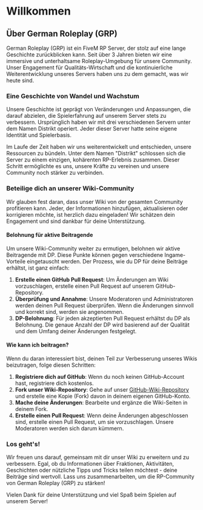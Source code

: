 # Willkommen

## Über German Roleplay (GRP)

German Roleplay (GRP) ist ein FiveM RP Server, der stolz auf eine lange Geschichte zurückblicken kann. Seit über 3 Jahren bieten wir eine immersive und unterhaltsame Roleplay-Umgebung für unsere Community. Unser Engagement für Qualitäts-Wirtschaft und die kontinuierliche Weiterentwicklung unseres Servers haben uns zu dem gemacht, was wir heute sind.

### Eine Geschichte von Wandel und Wachstum

Unsere Geschichte ist geprägt von Veränderungen und Anpassungen, die darauf abzielen, die Spielerfahrung auf unserem Server stets zu verbessern. Ursprünglich haben wir mit drei verschiedenen Servern unter dem Namen Distrikt operiert. Jeder dieser Server hatte seine eigene Identität und Spielerbasis.

Im Laufe der Zeit haben wir uns weiterentwickelt und entschieden, unsere Ressourcen zu bündeln. Unter dem Namen "Distrikt" schlossen sich die Server zu einem einzigen, kohärenten RP-Erlebnis zusammen. Dieser Schritt ermöglichte es uns, unsere Kräfte zu vereinen und unsere Community noch stärker zu verbinden.

### Beteilige dich an unserer Wiki-Community

Wir glauben fest daran, dass unser Wiki von der gesamten Community profitieren kann. Jeder, der Informationen hinzufügen, aktualisieren oder korrigieren möchte, ist herzlich dazu eingeladen! Wir schätzen dein Engagement und sind dankbar für deine Unterstützung.

#### Belohnung für aktive Beitragende

Um unsere Wiki-Community weiter zu ermutigen, belohnen wir aktive Beitragende mit DP. Diese Punkte können gegen verschiedene Ingame-Vorteile eingetauscht werden. Der Prozess, wie du DP für deine Beiträge erhältst, ist ganz einfach:

1. **Erstelle einen GitHub Pull Request**: Um Änderungen am Wiki vorzuschlagen, erstelle einen Pull Request auf unserem GitHub-Repository.
2. **Überprüfung und Annahme**: Unsere Moderatoren und Administratoren werden deinen Pull Request überprüfen. Wenn die Änderungen sinnvoll und korrekt sind, werden sie angenommen.
3. **DP-Belohnung**: Für jeden akzeptierten Pull Request erhältst du DP als Belohnung. Die genaue Anzahl der DP wird basierend auf der Qualität und dem Umfang deiner Änderungen festgelegt.

#### Wie kann ich beitragen?

Wenn du daran interessiert bist, deinen Teil zur Verbesserung unseres Wikis beizutragen, folge diesen Schritten:

1. **Registriere dich auf GitHub**: Wenn du noch keinen GitHub-Account hast, registriere dich kostenlos.
2. **Fork unser Wiki-Repository**: Gehe auf unser [GitHub-Wiki-Repository](https://github.com/grp-gg/wiki) und erstelle eine Kopie (Fork) davon in deinem eigenen GitHub-Konto.
3. **Mache deine Änderungen**: Bearbeite und ergänze die Wiki-Seiten in deinem Fork.
4. **Erstelle einen Pull Request**: Wenn deine Änderungen abgeschlossen sind, erstelle einen Pull Request, um sie vorzuschlagen. Unsere Moderatoren werden sich darum kümmern.

### Los geht's!

Wir freuen uns darauf, gemeinsam mit dir unser Wiki zu erweitern und zu verbessern. Egal, ob du Informationen über Fraktionen, Aktivitäten, Geschichten oder nützliche Tipps und Tricks teilen möchtest - deine Beiträge sind wertvoll. Lass uns zusammenarbeiten, um die RP-Community von German Roleplay (GRP) zu stärken!

Vielen Dank für deine Unterstützung und viel Spaß beim Spielen auf unserem Server!
